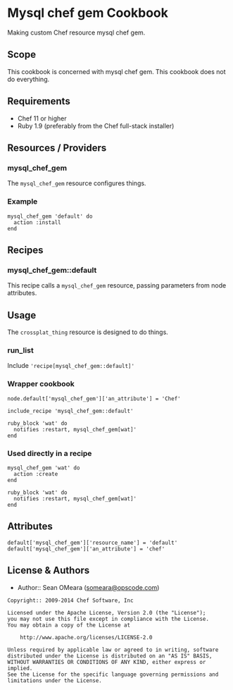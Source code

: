 Mysql chef gem Cookbook
=======================

Making custom Chef resource mysql chef gem.

Scope
-----
This cookbook is concerned with mysql chef gem.
This cookbook does not do everything.

Requirements
------------
* Chef 11 or higher
* Ruby 1.9 (preferably from the Chef full-stack installer)

Resources / Providers
---------------------
### mysql_chef_gem

The `mysql_chef_gem` resource configures things.

### Example

    mysql_chef_gem 'default' do
      action :install
    end

Recipes
-------
### mysql_chef_gem::default

This recipe calls a `mysql_chef_gem` resource, passing parameters
from node attributes.

Usage
-----
The  `crossplat_thing` resource is designed to do things.

### run_list

Include `'recipe[mysql_chef_gem::default]'`

### Wrapper cookbook

    node.default['mysql_chef_gem']['an_attribute'] = 'Chef'

    include_recipe 'mysql_chef_gem::default'

    ruby_block 'wat' do
      notifies :restart, mysql_chef_gem[wat]'
    end

### Used directly in a recipe

    mysql_chef_gem 'wat' do
      action :create
    end

    ruby_block 'wat' do
      notifies :restart, mysql_chef_gem[wat]'
    end

Attributes
----------

    default['mysql_chef_gem']['resource_name'] = 'default'
    default['mysql_chef_gem']['an_attribute'] = 'chef'

License & Authors
-----------------
- Author:: Sean OMeara (<someara@opscode.com>)

```text
Copyright:: 2009-2014 Chef Software, Inc

Licensed under the Apache License, Version 2.0 (the "License");
you may not use this file except in compliance with the License.
You may obtain a copy of the License at

    http://www.apache.org/licenses/LICENSE-2.0

Unless required by applicable law or agreed to in writing, software
distributed under the License is distributed on an "AS IS" BASIS,
WITHOUT WARRANTIES OR CONDITIONS OF ANY KIND, either express or implied.
See the License for the specific language governing permissions and
limitations under the License.
```
